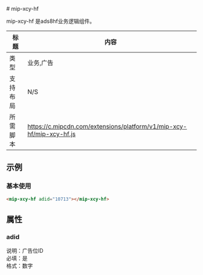 ﻿﻿# mip-xcy-hf

mip-xcy-hf 是ads8hf业务逻辑组件。

标题|内容
----|----
类型|业务,广告
支持布局|N/S
所需脚本|https://c.mipcdn.com/extensions/platform/v1/mip-xcy-hf/mip-xcy-hf.js

## 示例

### 基本使用

```html
<mip-xcy-hf adid="10713"></mip-xcy-hf>
```
## 属性

### adid

说明：广告位ID   
必填：是    
格式：数字    
